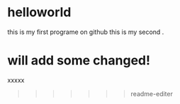 # helloworld
this is my first programe on github
this is my second .

will add some changed!
=======
xxxxx
>>>>>>> readme-editer
